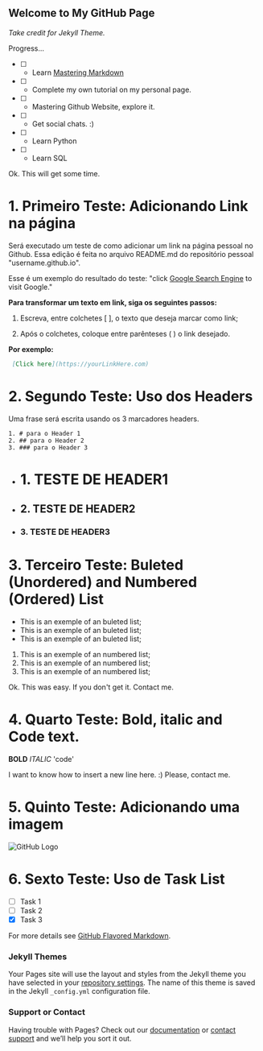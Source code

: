 ## Welcome to My GitHub Page
_Take credit for Jekyll Theme._

Progress...
- [ ] - Learn [Mastering Markdown](https://guides.github.com/features/mastering-markdown/)
- [ ] - Complete my own tutorial on my personal page.
- [ ] - Mastering Github Website, explore it.
- [ ] - Get social chats. :)
- [ ] - Learn Python
- [ ] - Learn SQL

Ok. This will get some time.

# 1. Primeiro Teste: Adicionando Link na página

Será executado um teste de como adicionar um link na página pessoal no Github. Essa edição é feita no arquivo README.md do repositório pessoal "username.github.io".

Esse é um exemplo do resultado do teste: "click [Google Search Engine](https://www.google.com/) to visit Google."

**Para transformar um texto em link, siga os seguintes passos:**

 1. Escreva, entre colchetes \[ ], o texto que deseja marcar como link;

 2. Após o colchetes, coloque entre parênteses \( ) o link desejado.


**Por exemplo:**

```markdown
 [Click here](https://yourLinkHere.com)
```

# 2. Segundo Teste: Uso dos Headers

Uma frase será escrita usando os 3 marcadores headers.

```
1. # para o Header 1
2. ## para o Header 2
3. ### para o Header 3
```

- # 1. TESTE DE HEADER1
- ## 2. TESTE DE HEADER2
- ### 3. TESTE DE HEADER3

# 3. Terceiro Teste: Buleted (Unordered) and Numbered (Ordered) List

- This is an exemple of an buleted list;
- This is an exemple of an buleted list;
- This is an exemple of an buleted list;

1. This is an exemple of an numbered list;
2. This is an exemple of an numbered list;
3. This is an exemple of an numbered list;

Ok. This was easy. If you don't get it. Contact me.

# 4. Quarto Teste: Bold, italic and Code text.

**BOLD**
_ITALIC_
'code'

I want to know how to insert a new line here. :)
Please, contact me.

# 5. Quinto Teste: Adicionando uma imagem

![GitHub Logo](https://cdn0.tnwcdn.com/wp-content/blogs.dir/1/files/2018/03/GitHub-brave-hed-796x418.jpg)

# 6. Sexto Teste: Uso de Task List

- [ ] Task 1
- [ ] Task 2
- [x] Task 3

For more details see [GitHub Flavored Markdown](https://guides.github.com/features/mastering-markdown/).

### Jekyll Themes

Your Pages site will use the layout and styles from the Jekyll theme you have selected in your [repository settings](https://github.com/alvaro-costa/alvaro-costa.github.io/settings). The name of this theme is saved in the Jekyll `_config.yml` configuration file.

### Support or Contact

Having trouble with Pages? Check out our [documentation](https://help.github.com/categories/github-pages-basics/) or [contact support](https://github.com/contact) and we’ll help you sort it out.
